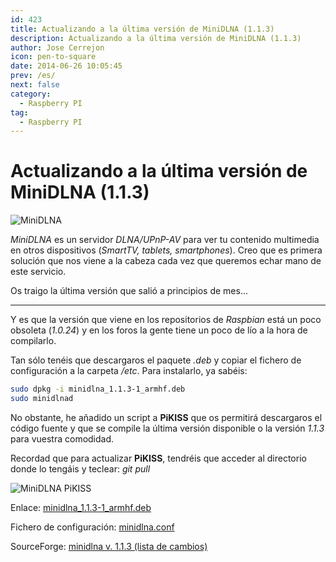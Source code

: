 ```yaml
---
id: 423
title: Actualizando a la última versión de MiniDLNA (1.1.3)
description: Actualizando a la última versión de MiniDLNA (1.1.3)
author: Jose Cerrejon
icon: pen-to-square
date: 2014-06-26 10:05:45
prev: /es/
next: false
category:
  - Raspberry PI
tag:
  - Raspberry PI
---
```


# Actualizando a la última versión de MiniDLNA (1.1.3)

![MiniDLNA](/images/2014/06/minidlna.png)

*MiniDLNA* es un servidor *DLNA/UPnP-AV* para ver tu contenido multimedia en otros dispositivos (*SmartTV, tablets, smartphones*). Creo que es primera solución que nos viene a la cabeza cada vez que queremos echar mano de este servicio. 

Os traigo la última versión que salió a principios de mes...

- - -
Y es que la versión que viene en los repositorios de *Raspbian* está un poco obsoleta (*1.0.24*) y en los foros la gente tiene un poco de lío a la hora de compilarlo.

Tan sólo tenéis que descargaros el paquete *.deb* y copiar el fichero de configuración a la carpeta */etc*. Para instalarlo, ya sabéis:

```bash
sudo dpkg -i minidlna_1.1.3-1_armhf.deb
sudo minidlnad
```

No obstante, he añadido un script a **PiKISS** que os permitirá descargaros el código fuente y que se compile la última versión disponible o la versión *1.1.3* para vuestra comodidad. 

Recordad que para actualizar **PiKISS**, tendréis que acceder al directorio donde lo tengáis y teclear: *git pull* 

![MiniDLNA PiKISS](/images/2014/06/minidlna_pikiss.png)

Enlace: [minidlna_1.1.3-1_armhf.deb](/res/minidlna_1.1.3-1_armhf.deb)

Fichero de configuración: [minidlna.conf](/res/minidlna.conf)

SourceForge: [minidlna v. 1.1.3 (lista de cambios)](http://sourceforge.net/projects/minidlna/files/minidlna/1.1.3/)